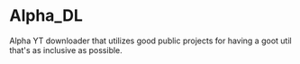 # Alpha_DL
Alpha YT downloader that utilizes good public projects for having a goot util that's as inclusive as possible.
